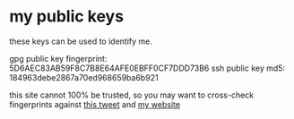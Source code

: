 # my public keys

these keys can be used to identify me.

gpg public key fingerprint: 5D6AEC83AB59F8C7B8E64AFE0EBFF0CF7DDD73B6
ssh public key md5: 184963debe2867a70ed968659ba6b921

this site cannot 100% be trusted, so you may want to cross-check fingerprints against [this tweet](https://twitter.com/returnmaia/status/1433056289702174726?s=20) and [my website
](https://maia.codes/pgp)

